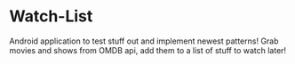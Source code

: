 # Watch-List
Android application to test stuff out and implement newest patterns!
Grab movies and shows from OMDB api, add them to a list of stuff to watch later!


